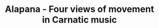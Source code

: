 ---
title: Alapana - Four views of movement in Carnatic music
video: https://vimeo.com/78104757
description: "Film about the working life of a Carnatic violinist living in the pilgrimage town of Srirangam, Tamil Nadu, in which ethnography, animation and visual effects are woven together to create an exploration of movement and gesture in music."
---